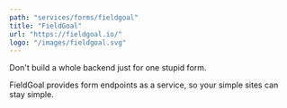 ```yaml
---
path: "services/forms/fieldgoal"
title: "FieldGoal"
url: "https://fieldgoal.io/"
logo: "/images/fieldgoal.svg"
---
```


Don't build a whole backend just for one stupid form.

FieldGoal provides form endpoints as a service, so your simple sites can stay simple.

